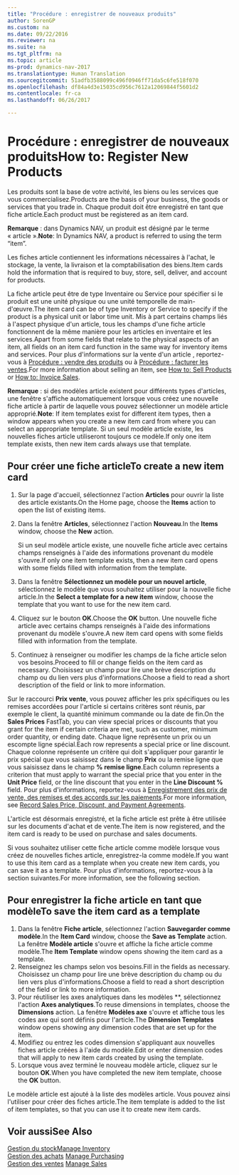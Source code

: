 ```yaml
---
title: "Procédure : enregistrer de nouveaux produits"
author: SorenGP
ms.custom: na
ms.date: 09/22/2016
ms.reviewer: na
ms.suite: na
ms.tgt_pltfrm: na
ms.topic: article
ms-prod: dynamics-nav-2017
ms.translationtype: Human Translation
ms.sourcegitcommit: 51adfb3588099c496f0946ff71da5c6fe518f070
ms.openlocfilehash: df84a4d3e15035cd956c7612a12069844f5601d2
ms.contentlocale: fr-ca
ms.lasthandoff: 06/26/2017

---
```


# <a name="how-to-register-new-products"></a><span data-ttu-id="03c5e-102">Procédure : enregistrer de nouveaux produits</span><span class="sxs-lookup"><span data-stu-id="03c5e-102">How to: Register New Products</span></span>

<span data-ttu-id="03c5e-103">Les produits sont la base de votre activité, les biens ou les services que vous commercialisez.</span><span class="sxs-lookup"><span data-stu-id="03c5e-103">Products are the basis of your business, the goods or services that you trade in.</span></span> <span data-ttu-id="03c5e-104">Chaque produit doit être enregistré en tant que fiche article.</span><span class="sxs-lookup"><span data-stu-id="03c5e-104">Each product must be registered as an item card.</span></span>

<span data-ttu-id="03c5e-105">**Remarque** : dans Dynamics NAV, un produit est désigné par le terme « article ».</span><span class="sxs-lookup"><span data-stu-id="03c5e-105">**Note**: In Dynamics NAV, a product is referred to using the term “item”.</span></span>

<span data-ttu-id="03c5e-106">Les fiches article contiennent les informations nécessaires à l'achat, le stockage, la vente, la livraison et la comptabilisation des biens.</span><span class="sxs-lookup"><span data-stu-id="03c5e-106">Item cards hold the information that is required to buy, store, sell, deliver, and account for products.</span></span>

<span data-ttu-id="03c5e-107">La fiche article peut être de type Inventaire ou Service pour spécifier si le produit est une unité physique ou une unité temporelle de main-d'œuvre.</span><span class="sxs-lookup"><span data-stu-id="03c5e-107">The item card can be of type Inventory or Service to specify if the product is a physical unit or labor time unit.</span></span> <span data-ttu-id="03c5e-108">Mis à part certains champs liés à l'aspect physique d'un article, tous les champs d'une fiche article fonctionnent de la même manière pour les articles en inventaire et les services.</span><span class="sxs-lookup"><span data-stu-id="03c5e-108">Apart from some fields that relate to the physical aspects of an item, all fields on an item card function in the same way for inventory items and services.</span></span> <span data-ttu-id="03c5e-109">Pour plus d'informations sur la vente d'un article , reportez-vous à [Procédure : vendre des produits](sales-how-sell-products.md) ou à [Procédure : facturer les ventes](sales-how-invoice-sales.md).</span><span class="sxs-lookup"><span data-stu-id="03c5e-109">For more information about selling an item, see [How to: Sell Products](sales-how-sell-products.md) or [How to: Invoice Sales](sales-how-invoice-sales.md).</span></span>

<span data-ttu-id="03c5e-110">**Remarque** : si des modèles article existent pour différents types d'articles, une fenêtre s'affiche automatiquement lorsque vous créez une nouvelle fiche article à partir de laquelle vous pouvez sélectionner un modèle article approprié.</span><span class="sxs-lookup"><span data-stu-id="03c5e-110">**Note**: If item templates exist for different item types, then a window appears when you create a new item card from where you can select an appropriate template.</span></span> <span data-ttu-id="03c5e-111">Si un seul modèle article existe, les nouvelles fiches article utiliseront toujours ce modèle.</span><span class="sxs-lookup"><span data-stu-id="03c5e-111">If only one item template exists, then new item cards always use that template.</span></span>

## <a name="to-create-a-new-item-card"></a><span data-ttu-id="03c5e-112">Pour créer une fiche article</span><span class="sxs-lookup"><span data-stu-id="03c5e-112">To create a new item card</span></span>
1. <span data-ttu-id="03c5e-113">Sur la page d'accueil, sélectionnez l'action **Articles** pour ouvrir la liste des article existants.</span><span class="sxs-lookup"><span data-stu-id="03c5e-113">On the Home page, choose the **Items** action to open the list of existing items.</span></span>  
2. <span data-ttu-id="03c5e-114">Dans la fenêtre **Articles**, sélectionnez l'action **Nouveau**.</span><span class="sxs-lookup"><span data-stu-id="03c5e-114">In the **Items** window, choose the **New** action.</span></span>

    <span data-ttu-id="03c5e-115">Si un seul modèle article existe, une nouvelle fiche article avec certains champs renseignés à l'aide des informations provenant du modèle s'ouvre.</span><span class="sxs-lookup"><span data-stu-id="03c5e-115">If only one item template exists, then a new item card opens with some fields filled with information from the template.</span></span>
3. <span data-ttu-id="03c5e-116">Dans la fenêtre **Sélectionnez un modèle pour un nouvel article**, sélectionnez le modèle que vous souhaitez utiliser pour la nouvelle fiche article.</span><span class="sxs-lookup"><span data-stu-id="03c5e-116">In the **Select a template for a new item** window, choose the template that you want to use for the new item card.</span></span>
4. <span data-ttu-id="03c5e-117">Cliquez sur le bouton **OK**.</span><span class="sxs-lookup"><span data-stu-id="03c5e-117">Choose the **OK** button.</span></span> <span data-ttu-id="03c5e-118">Une nouvelle fiche article avec certains champs renseignés à l'aide des informations provenant du modèle s'ouvre.</span><span class="sxs-lookup"><span data-stu-id="03c5e-118">A new item card opens with some fields filled with information from the template.</span></span>
5. <span data-ttu-id="03c5e-119">Continuez à renseigner ou modifier les champs de la fiche article selon vos besoins.</span><span class="sxs-lookup"><span data-stu-id="03c5e-119">Proceed to fill or change fields on the item card as necessary.</span></span> <span data-ttu-id="03c5e-120">Choisissez un champ pour lire une brève description du champ ou du lien vers plus d'informations.</span><span class="sxs-lookup"><span data-stu-id="03c5e-120">Choose a field to read a short description of the field or link to more information.</span></span>

<span data-ttu-id="03c5e-121">Sur le raccourci **Prix vente**, vous pouvez afficher les prix spécifiques ou les remises accordées pour l'article si certains critères sont réunis, par exemple le client, la quantité minimum commande ou la date de fin.</span><span class="sxs-lookup"><span data-stu-id="03c5e-121">On the **Sales Prices** FastTab, you can view special prices or discounts that you grant for the item if certain criteria are met, such as customer, minimum order quantity, or ending date.</span></span> <span data-ttu-id="03c5e-122">Chaque ligne représente un prix ou un escompte ligne spécial.</span><span class="sxs-lookup"><span data-stu-id="03c5e-122">Each row represents a special price or line discount.</span></span> <span data-ttu-id="03c5e-123">Chaque colonne représente un critère qui doit s'appliquer pour garantir le prix spécial que vous saisissez dans le champ **Prix** ou la remise ligne que vous saisissez dans le champ **% remise ligne**.</span><span class="sxs-lookup"><span data-stu-id="03c5e-123">Each column represents a criterion that must apply to warrant the special price that you enter in the **Unit Price** field, or the line discount that you enter in the **Line Discount %** field.</span></span> <span data-ttu-id="03c5e-124">Pour plus d'informations, reportez-vous à [Enregistrement des prix de vente, des remises et des accords sur les paiements](sales-how-record-sales-price-discount-payment-agreements.md).</span><span class="sxs-lookup"><span data-stu-id="03c5e-124">For more information, see [Record Sales Price, Discount, and Payment Agreements](sales-how-record-sales-price-discount-payment-agreements.md).</span></span>

<span data-ttu-id="03c5e-125">L'article est désormais enregistré, et la fiche article est prête à être utilisée sur les documents d'achat et de vente.</span><span class="sxs-lookup"><span data-stu-id="03c5e-125">The item is now registered, and the item card is ready to be used on purchase and sales documents.</span></span>

<span data-ttu-id="03c5e-126">Si vous souhaitez utiliser cette fiche article comme modèle lorsque vous créez de nouvelles fiches article, enregistrez-la comme modèle.</span><span class="sxs-lookup"><span data-stu-id="03c5e-126">If you want to use this item card as a template when you create new item cards, you can save it as a template.</span></span> <span data-ttu-id="03c5e-127">Pour plus d'informations, reportez-vous à la section suivantes.</span><span class="sxs-lookup"><span data-stu-id="03c5e-127">For more information, see the following section.</span></span>

## <a name="to-save-the-item-card-as-a-template"></a><span data-ttu-id="03c5e-128">Pour enregistrer la fiche article en tant que modèle</span><span class="sxs-lookup"><span data-stu-id="03c5e-128">To save the item card as a template</span></span>
1. <span data-ttu-id="03c5e-129">Dans la fenêtre **Fiche article**, sélectionnez l'action **Sauvegarder comme modèle**.</span><span class="sxs-lookup"><span data-stu-id="03c5e-129">In the **Item Card** window, choose the **Save as Template** action.</span></span> <span data-ttu-id="03c5e-130">La fenêtre **Modèle article** s'ouvre et affiche la fiche article comme modèle.</span><span class="sxs-lookup"><span data-stu-id="03c5e-130">The **Item Template** window opens showing the item card as a template.</span></span>
2. <span data-ttu-id="03c5e-131">Renseignez les champs selon vos besoins.</span><span class="sxs-lookup"><span data-stu-id="03c5e-131">Fill in the fields as necessary.</span></span> <span data-ttu-id="03c5e-132">Choisissez un champ pour lire une brève description du champ ou du lien vers plus d'informations.</span><span class="sxs-lookup"><span data-stu-id="03c5e-132">Choose a field to read a short description of the field or link to more information.</span></span>
3. <span data-ttu-id="03c5e-133">Pour réutiliser les axes analytiques dans les modèles **, sélectionnez l'action **Axes analytiques**.</span><span class="sxs-lookup"><span data-stu-id="03c5e-133">To reuse dimensions in templates, choose the **Dimensions** action.</span></span> <span data-ttu-id="03c5e-134">La fenêtre **Modèles axe** s'ouvre et affiche tous les codes axe qui sont définis pour l'article.</span><span class="sxs-lookup"><span data-stu-id="03c5e-134">The **Dimension Templates** window opens showing any dimension codes that are set up for the item.</span></span>
4. <span data-ttu-id="03c5e-135">Modifiez ou entrez les codes dimension s'appliquant aux nouvelles fiches article créées à l'aide du modèle.</span><span class="sxs-lookup"><span data-stu-id="03c5e-135">Edit or enter dimension codes that will apply to new item cards created by using the template.</span></span>
5. <span data-ttu-id="03c5e-136">Lorsque vous avez terminé le nouveau modèle article, cliquez sur le bouton **OK**.</span><span class="sxs-lookup"><span data-stu-id="03c5e-136">When you have completed the new item template, choose the **OK** button.</span></span>

<span data-ttu-id="03c5e-137">Le modèle article est ajouté à la liste des modèles article. Vous pouvez ainsi l'utiliser pour créer des fiches article.</span><span class="sxs-lookup"><span data-stu-id="03c5e-137">The item template is added to the list of item templates, so that you can use it to create new item cards.</span></span>

## <a name="see-also"></a><span data-ttu-id="03c5e-138">Voir aussi</span><span class="sxs-lookup"><span data-stu-id="03c5e-138">See Also</span></span>
  [<span data-ttu-id="03c5e-139">Gestion du stock</span><span class="sxs-lookup"><span data-stu-id="03c5e-139">Manage Inventory</span></span>](inventory-manage-inventory.md)  
<span data-ttu-id="03c5e-140">  [Gestion des achats](purchasing-manage-purchasing.md)</span><span class="sxs-lookup"><span data-stu-id="03c5e-140">  [Manage Purchasing](purchasing-manage-purchasing.md)</span></span>  
<span data-ttu-id="03c5e-141">  [Gestion des ventes](sales-manage-sales.md)</span><span class="sxs-lookup"><span data-stu-id="03c5e-141">  [Manage Sales](sales-manage-sales.md)</span></span>

